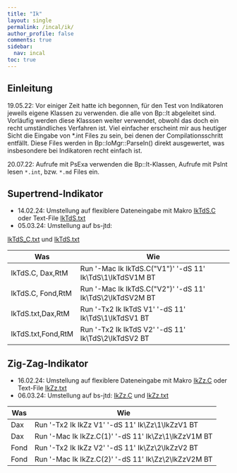 ```yaml
---
title: "Ik"
layout: single
permalink: /incal/ik/
author_profile: false
comments: true
sidebar:
  nav: incal
toc: true  
---
```


## Einleitung

19.05.22: Vor einiger Zeit hatte ich begonnen, für den Test von Indikatoren jeweils eigene Klassen zu verwenden. die alle von Bp::It abgeleitet sind. Vorläufig werden diese Klasssen weiter verwendet, obwohl das doch ein recht umständliches Verfahren ist. Viel einfacher erscheint mir aus heutiger Sicht die Eingabe von *.int Files zu sein, bei denen der Compilationsschritt entfällt. Diese Files werden in Bp::IoMgr::ParseIn() direkt ausgewertet, was insbesondere bei Indikatoren recht einfach ist.

20.07.22: Aufrufe mit PsExa verwenden die Bp::It-Klassen, Aufrufe mit PsInt lesen ````*.int````, bzw. ````*.md```` Files ein.

<!-- @section WkIkTdS Supertrend-Indikator -->
## Supertrend-Indikator

<!-- - 30.07.22: @ref IkTdS

Was | Wie
---- | -------------
Bp::ItTdS:| PsExa 'IkTt,TdS,V2' '-dS 11' Ik\\TdS\\2\\IkTdSV2 BTD
IkTdS.md, Dax| PsInt 'Ik\\IkTdS,V1' '-dS 11' Ik\\TdS\\1\\IkTdSV1 BTD
IkTdS.md, Dax,RtM| PsInt 'Ik\\IkTdS,V1' '-dS 11' Ik\\TdS\\1\\IkTdSV1T BT
IkTdS.md, Dax, mit Glättung| PsInt 'Ik\\IkTdS,V11' '-dS 11' Ik\\TdS\\1\\IkTdSV11 BTD
IkTdS.md:| PsInt 'Ik\\IkTdS,V2' '-dS 11' Ik\\TdS\\2\\IkTdSV2 BTD -->

- 14.02.24: Umstellung auf flexiblere Dateneingabe mit Makro 
[IkTdS.C](file:///C:/Users/User/BsTd/Src/Work/In/Ik/IkTdS.C) oder Text-File
[IkTdS.txt](file:///C:/Users/User/BsTd/Src/Work/In/Ik/IkTdS.txt)
- 05.03.24: Umstellung auf bs-jtd: 
<!-- 
[IkTdS.C](C:/Users/User/BsTd/BsWb/bs-jtd/coll/_ik/IkTdS.C) und
[IkTdS.txt](C:/Users/User/BsTd/BsWb/bs-jtd/coll/_ik/IkTdS.txt), bzw. 
[IkTdS_C.txt](/ik/IkTdS_C.txt) und
[IkTdS.txt](/ik/IkTdS.txt) sowie
 -->
[IkTdS_C.txt](./ik/IkTdS_C.txt) und
[IkTdS.txt](./ik/IkTdS.txt) 
<!-- und
[IkTdS_C_txt](/ik/IkTdS_C.txt) -->

<!-- 
[IkTdS.txt](../../coll/_ik/IkTdS.txt)
[IkTdS.txt](http://localhost:4000/coll/_inda/IkTdS.txt)
[IkTdS](IkTdS.md)
[IkTdS.md](//_iks/IkTdS.html)
[IkTdS.C](C:/Users/User/BsTd/BsWb/bs-jtd/docs/_inda/ik/IkTdS.txt)
[IkTdS.txt](File.join(File.dirname(__FILE__), '../../_inda/ik/IkTdS.txt') -->

Was | Wie
---- | -------------
IkTdS.C, Dax,RtM| Run '-Mac Ik IkTdS.C("V1")' '-dS 11' Ik\\TdS\\1\\IkTdSV1M BT
IkTdS.C, Fond,RtM| Run '-Mac Ik IkTdS.C("V2")' '-dS 11' Ik\\TdS\\2\\IkTdSV2M BT
IkTdS.txt,Dax,RtM| Run '-Tx2 Ik IkTdS V1' '-dS 11' Ik\\TdS\\1\\IkTdSV1 BT
IkTdS.txt,Fond,RtM| Run '-Tx2 Ik IkTdS V2' '-dS 11' Ik\\TdS\\2\\IkTdSV2 BT



<!-- @section WkIkZz Zig-Zag-Indikator -->
## Zig-Zag-Indikator

<!-- \subpage IkZz
Was | Wie
---- | -------------
Dax| PsInt 'Ik\\IkZz,V1' '-dS 11' Ik\\Zz\\1\\IkZzV1 BTD
Fond| PsInt 'Ik\\IkZz,V2' '-dS 11' Ik\\Zz\\2\\IkZzV2 BTD -->

- 16.02.24: Umstellung auf flexiblere Dateneingabe mit Makro
[IkZz.C](file:///C:/Users/User/BsTd/Src/Work/In/Ik/IkZz.C) oder Text-File
[IkZz.txt](file:///C:/Users/User/BsTd/Src/Work/In/Ik/IkZz.txt)
- 06.03.24: Umstellung auf bs-jtd:
[IkZz.C](/ik/IkZz.C) und
[IkZz.txt](/ik/IkZz.txt) 
<!-- und
[IkTdS_C_txt](/ik/IkZz_C.txt) -->

<!-- [IkZz.C](C:/Users/User/BsTd/BsWb/bs-jtd/coll/_ik/IkZz.C) und
[IkZz.txt](C:/Users/User/BsTd/BsWb/bs-jtd/coll/_ik/IkZz.txt) -->


Was | Wie
---- | -------------
Dax| Run '-Tx2 Ik IkZz V1' '-dS 11' Ik\\Zz\\1\\IkZzV1 BT
Dax| Run '-Mac Ik IkZz.C(1)' '-dS 11' Ik\\Zz\\1\\IkZzV1M BT
Fond| Run '-Tx2 Ik IkZz V2' '-dS 11' Ik\\Zz\\2\\IkZzV2 BT
Fond| Run '-Mac Ik IkZz.C(2)' '-dS 11' Ik\\Zz\\2\\IkZzV2M BT
